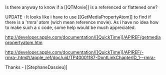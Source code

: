 

Is there anyway to know if a [[QTMovie]] is a referenced or flattened one?

UPDATE : It looks like i have to use [[GetMediaPropertyAtom]] to find if there is a 'rmra' atom (wich mean reference movie).
As i have no idea how to make such a c code, some help would be much appreciated.

http://developer.apple.com/documentation/[[QuickTime]]/APIREF/getmediapropertyatom.htm

http://developer.apple.com/documentation/[[QuickTime]]/APIREF/-rmra-.htm#//apple_ref/doc/uid/TP40001187-DontLinkChapterID_1--rmra-

Thanks - [[StephaneDassieu]]